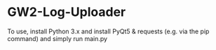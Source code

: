 # GW2-Log-Uploader

To use, install Python 3.x and install PyQt5 & requests (e.g. via the pip command) and simply run main.py
